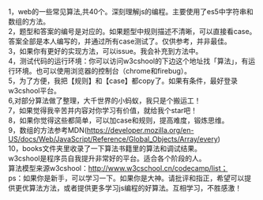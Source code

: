 1，web的一些常见算法,共40个。深刻理解js的编程。主要使用了es5中字符串和数组的方法。<br/>
2，题型和答案的编号是对应的。如果题型中规则描述不清晰，可以直接看case。答案全部是本人编写的，并通过所有case测试了。仅供参考，并非最佳。<br/>
3，如果你有更好的实现方法，可以issue。我会补充到方法中。<br/>
4，测试代码的运行环境：你可以访问w3cshool的下边这个地址找「算法」，有运行环境。也可以使用浏览器的控制台（chrome和firebug）。<br/>
5，为了方便，我把【规则】和【case】都copy了。如果有条件，最好登录w3cshool平台。<br/>
6,对部分算法做了整理，大千世界的小蚂蚁，我只是个搬运工！<br/>
7，如果觉得我辛苦并内容对你学习有价值，就给我个star吧！<br/>
8，如果你觉得这些都简单，可以加case和规则，提高难度，锻炼思维。<br/>
9，数组的方法参考MDN(https://developer.mozilla.org/en-US/docs/Web/JavaScript/Reference/Global_Objects/Array/every)<br/>
10，books文件夹里收录了一下算法书籍里的算法和调试结果。<br/>
w3cshool是程序员自我提升非常好的平台。适合各个阶段的人。<br/>
算法模型来源w3cshool：http://www.w3cschool.cn/codecamp/list；<br/>
ps：如果你是新手，可以学习一下。如果你是大神。请批评和指正，希望可以提供更优算法方法，或者提供更多学习js编程的好算法。互相学习，不胜感激！<br/>
